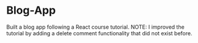 # Blog-App
Built a blog app following a React course tutorial.
NOTE: I improved the tutorial by adding a delete comment functionality that did not exist before.
